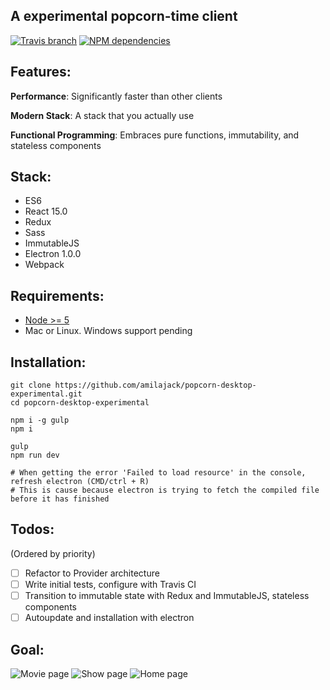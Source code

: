 ## A experimental popcorn-time client

[![Travis branch](https://img.shields.io/travis/amilajack/popcorn-desktop-experimental/master.svg)]()
[![NPM dependencies](https://img.shields.io/david/amilajack/popcorn-desktop-experimental.svg)]()

## Features:

**Performance**: Significantly faster than other clients

**Modern Stack**: A stack that you actually use

**Functional Programming**: Embraces pure functions, immutability, and stateless components

## Stack:

* ES6
* React 15.0
* Redux
* Sass
* ImmutableJS
* Electron 1.0.0
* Webpack

## Requirements:

* [Node >= 5](nodejs.org)
* Mac or Linux. Windows support pending

## Installation:
```
git clone https://github.com/amilajack/popcorn-desktop-experimental.git
cd popcorn-desktop-experimental

npm i -g gulp
npm i

gulp
npm run dev

# When getting the error 'Failed to load resource' in the console, refresh electron (CMD/ctrl + R)
# This is cause because electron is trying to fetch the compiled file before it has finished
```

## Todos:
(Ordered by priority)
- [ ] Refactor to Provider architecture
- [ ] Write initial tests, configure with Travis CI
- [ ] Transition to immutable state with Redux and ImmutableJS, stateless components
- [ ] Autoupdate and installation with electron

## Goal:
![Movie page](https://raw.github.com/amilajack/popcorn-desktop-experimental/master/images/movie-page.jpg)
![Show page](https://raw.github.com/amilajack/popcorn-desktop-experimental/master/images/show-page.jpg)
![Home page](https://raw.github.com/amilajack/popcorn-desktop-experimental/master/images/home.png)
